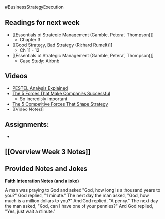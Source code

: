 #BusinessStrategyExecution
## Readings for next week
- [[Essentials of Strategic Management (Gamble, Peteraf, Thompson)]]
	- Chapter 3
- [[Good Strategy, Bad Strategy (Richard Rumelt)]]
	- Ch 11 - 12
- [[Essentials of Strategic Management (Gamble, Peteraf, Thompson)]]
	- Case Study: Airbnb

## Videos
- [PESTEL Analysis Explained](https://www.youtube.com/watch?v=bYn4CyL3r5w)
- [The 5 Forces That Make Companies Successful](https://www.youtube.com/watch?v=XCWHSeDU-zk)
	- So incredibly important
- [The 5 Competitive Forces That Shape Strategy](https://www.youtube.com/watch?v=mYF2_FBCvXw&t=31s)
- [[Video Notes]]

## Assignments:
- 

## [[Overview Week 3 Notes]]

## Provided Notes and Jokes
**Faith Integration Notes (and a joke)**

A man was praying to God and asked "God, how long is a thousand years to you?" God replied, "1 minute." The next day the man asked, "God, how much is a million dollars to you?" And God replied, "A penny." The next day the man asked, "God, can I have one of your pennies?" And God replied, "Yes, just wait a minute."